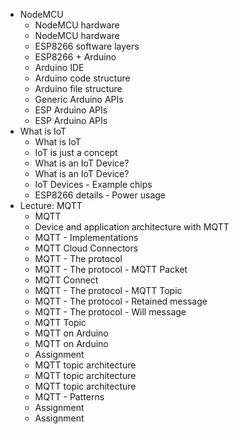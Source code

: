 * NodeMCU
    * NodeMCU hardware
    * NodeMCU hardware
    * ESP8266 software layers
    * ESP8266 + Arduino
    * Arduino IDE
    * Arduino code structure
    * Arduino file structure
    * Generic Arduino APIs
    * ESP Arduino APIs
    * ESP Arduino APIs
* What is IoT
    * What is IoT
    * IoT is just a concept
    * What is an IoT Device?
    * What is an IoT Device?
    * IoT Devices - Example chips
    * ESP8266 details - Power usage
* Lecture: MQTT
    * MQTT
    * Device and application architecture with MQTT
    * MQTT - Implementations
    * MQTT Cloud Connectors
    * MQTT - The protocol
    * MQTT - The protocol - MQTT Packet
    * MQTT Connect
    * MQTT - The protocol - MQTT Topic
    * MQTT - The protocol - Retained message
    * MQTT - The protocol - Will message
    * MQTT Topic
    * MQTT on Arduino
    * MQTT on Arduino
    * Assignment
    * MQTT topic architecture
    * MQTT topic architecture
    * MQTT topic architecture
    * MQTT - Patterns
    * Assignment 
    * Assignment 
